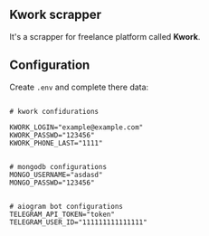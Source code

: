 ## Kwork scrapper

It's a scrapper for freelance platform called **Kwork**.

## Configuration

Create `.env` and complete there data:

```

# kwork confidurations

KWORK_LOGIN="example@example.com"
KWORK_PASSWD="123456"
KWORK_PHONE_LAST="1111"


# mongodb configurations
MONGO_USERNAME="asdasd"
MONGO_PASSWD="123456"


# aiogram bot configurations
TELEGRAM_API_TOKEN="token"
TELEGRAM_USER_ID="111111111111111"


```
